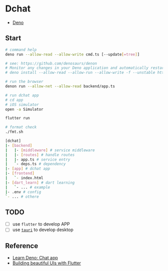# Dchat

* [Deno](https://deno.land)

## Start

```bash
# command help
deno run --allow-read --allow-write cmd.ts [--update[=tree]]

# see: https://github.com/denosaurs/denon
# Monitor any changes in your Deno application and automatically restart
# deno install --allow-read --allow-run --allow-write -f --unstable https://deno.land/x/denon/denon.ts

# run the browser
denon run --allow-net --allow-read backend/app.ts

# run dchat app
# cd app
# iOS simulator
open -a Simulator

flutter run

# format check
./fmt.sh
```

```bash
[dchat]
|- [backend]
|   |- [middleware] # service middleware
|   |- [routes] # handle routes
|   |- app.ts # service entry
|   `- deps.ts # dependency
|- [app] # dchat app
|- [frontend]
|   `- index.html
|- [dart_learn] # dart learning
|   `- ... # example
|- .env # config
`- ... # othere
```

## TODO

* [ ] use `flutter` to develop APP
* [ ] use [`tauri`](https://github.com/tauri-apps/tauri) to develop desktop

## Reference

* [Learn Deno: Chat app](https://aralroca.com/blog/learn-deno-chat-app)
* [Building beautiful UIs with Flutter](https://codelabs.developers.google.com/codelabs/flutter/#0)
